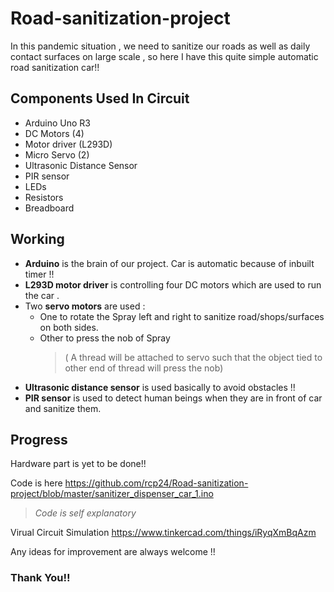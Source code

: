 # Road-sanitization-project
In this pandemic situation , we need to sanitize our roads as well as daily contact surfaces on large scale , so here I have this quite simple automatic road sanitization car!!
## Components Used In Circuit
* Arduino Uno R3
* DC Motors (4)
* Motor driver (L293D)
* Micro Servo (2)
* Ultrasonic Distance Sensor
* PIR sensor
* LEDs
* Resistors
* Breadboard
## Working
* **Arduino** is the brain of our project. Car is automatic because of inbuilt timer !! 
* **L293D motor driver** is controlling four DC motors which are used to run the car .
* Two **servo motors** are used :
  * One to rotate the Spray left and right to sanitize road/shops/surfaces on both sides.
  * Other to press the nob of Spray 
    >( A thread will be attached to servo such that the object tied to other end of thread will press the nob)
* **Ultrasonic distance sensor** is used basically to avoid obstacles !!
* **PIR sensor** is used to detect human beings when they are in front of car and sanitize them. 
## Progress
Hardware part is yet to be done!!

Code is here https://github.com/rcp24/Road-sanitization-project/blob/master/sanitizer_dispenser_car_1.ino 
>_Code is self explanatory_

Virual Circuit Simulation https://www.tinkercad.com/things/iRyqXmBqAzm 

Any ideas for improvement are always welcome !!

### **Thank You!!**
